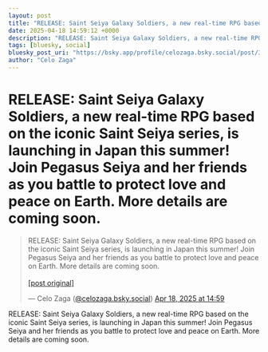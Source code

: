 ```yaml
---
layout: post
title: "RELEASE: Saint Seiya Galaxy Soldiers, a new real-time RPG based on the iconic Saint Seiya series, is launching in Japan this summer! Join Pegasus Seiya and her friends as you battle to protect love and peace on Earth. More details are coming soon."
date: 2025-04-18 14:59:12 +0000
description: "RELEASE: Saint Seiya Galaxy Soldiers, a new real-time RPG based on the iconic Saint Seiya series, is launching in Japan this summer! Join Pegasus Seiya ..."
tags: [bluesky, social]
bluesky_post_uri: "https://bsky.app/profile/celozaga.bsky.social/post/3ln3v3h52lu2u"
author: "Celo Zaga"
---
```


<h1 class="bluesky-post-title">RELEASE: Saint Seiya Galaxy Soldiers, a new real-time RPG based on the iconic Saint Seiya series, is launching in Japan this summer! Join Pegasus Seiya and her friends as you battle to protect love and peace on Earth. More details are coming soon.</h1>


<blockquote class="bluesky-embed" data-bluesky-uri="at://did:plc:lmh6rennptq77inaztnovw4b/app.bsky.feed.post/3ln3v3h52lu2u" data-bluesky-embed-color-mode="system">
<p lang="">RELEASE: Saint Seiya Galaxy Soldiers, a new real-time RPG based on the iconic Saint Seiya series, is launching in Japan this summer! Join Pegasus Seiya and her friends as you battle to protect love and peace on Earth. More details are coming soon.<br><br><a href="https://bsky.app/profile/celozaga.bsky.social/post/3ln3v3h52lu2u">[post original]</a></p>
&mdash; Celo Zaga (<a href="https://bsky.app/profile/did:plc:lmh6rennptq77inaztnovw4b">@celozaga.bsky.social</a>) <a href="https://bsky.app/profile/celozaga.bsky.social/post/3ln3v3h52lu2u">Apr 18, 2025 at 14:59</a>
</blockquote>
<script async src="https://embed.bsky.app/static/embed.js" charset="utf-8"></script>


<p class="bluesky-post-description">RELEASE: Saint Seiya Galaxy Soldiers, a new real-time RPG based on the iconic Saint Seiya series, is launching in Japan this summer! Join Pegasus Seiya and her friends as you battle to protect love and peace on Earth. More details are coming soon.</p>
